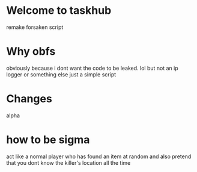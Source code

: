 # Welcome to taskhub
remake forsaken script
# Why obfs
obviously because i dont want the code to be leaked. lol but not an ip logger or something else just a simple script
# Changes
alpha
# how to be sigma
act like a normal player who has found an item at random and also pretend that you dont know the killer's location all the time
